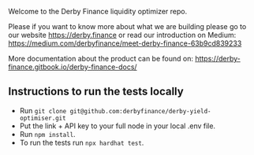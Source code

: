 Welcome to the Derby Finance liquidity optimizer repo. 

Please if you want to know more about what we are building please go to our website https://derby.finance or read our introduction on Medium: https://medium.com/derbyfinance/meet-derby-finance-63b9cd839233

More documentation about the product can be found on: https://derby-finance.gitbook.io/derby-finance-docs/

## Instructions to run the tests locally

- Run `git clone git@github.com:derbyfinance/derby-yield-optimiser.git`
- Put the link + API key to your full node in your local .env file.
- Run `npm install`.
- To run the tests run `npx hardhat test`.